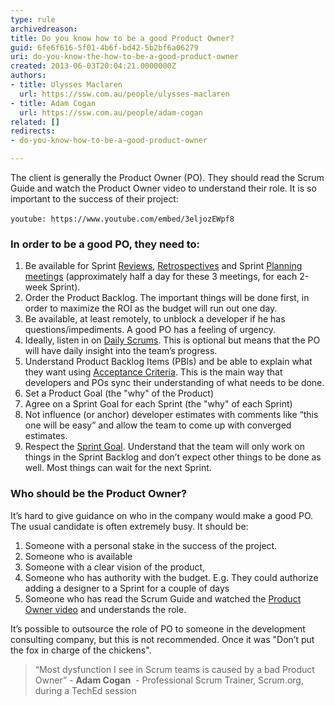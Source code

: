 ```yaml
---
type: rule
archivedreason: 
title: Do you know how to be a good Product Owner?
guid: 6fe6f616-5f01-4b6f-bd42-5b2bf6a06279
uri: do-you-know-the-how-to-be-a-good-product-owner
created: 2013-06-03T20:04:21.0000000Z
authors:
- title: Ulysses Maclaren
  url: https://ssw.com.au/people/ulysses-maclaren
- title: Adam Cogan
  url: https://ssw.com.au/people/adam-cogan
related: []
redirects:
- do-you-know-how-to-be-a-good-product-owner

---
```


The client is generally the Product Owner (PO). They should read the Scrum Guide and watch the Product Owner video to understand their role. It is so important to the success of their project:

<!--endintro-->

`youtube: https://www.youtube.com/embed/3eljozEWpf8`
 
### In order to be a good PO, they need to:

1. Be available for Sprint 
         [Reviews](/do-you-know-what-happens-at-a-sprint-review-meeting), 
         [Retrospectives](/do-you-know-what-happens-at-a-sprint-retrospective-meeting) and Sprint 
         [Planning meetings](/do-you-know-what-happens-at-a-sprint-planning-meeting) (approximately half a day for these 3 meetings, for each 2-week Sprint).
2. Order the Product Backlog. The important things will be done first, in order to maximize the ROI as the budget will run out one day.
3. Be available, at least remotely, to unblock a developer if he has questions/impediments. A good PO has a feeling of urgency.
4. Ideally, listen in on [Daily Scrums](/methodology-do-you-do-daily-scrums-aka-stand-up-meetings). This is optional but means that the PO will have daily insight into the team’s progress.
5. Understand Product Backlog Items (PBIs) and be able to explain what they want using [Acceptance Criteria](/do-your-user-stories-include-acceptance-criteria-aka-never-assume-automatic-gold-plating). This is the main way that developers and POs sync their understanding of what needs to be done.
6. Set a Product Goal (the "why" of the Product)
7. Agree on a Sprint Goal for each Sprint (the "why" of each Sprint)
8. Not influence (or anchor) developer estimates with comments like “this one will be easy” and allow the team to come up with converged estimates.
9. Respect the [Sprint Goal](/do-you-create-a-sprint-forecast-aka-the-functionality-that-will-be-developed-during-the-sprint). Understand that the team will only work on things in the Sprint Backlog and don’t expect other things to be done as well. Most things can wait for the next Sprint.


### Who should be the Product Owner?

It’s hard to give guidance on who in the company would make a good PO. The usual candidate is often extremely busy. It should be:

1. Someone with a personal stake in the success of the project.
2. Someone who is available
3. Someone with a clear vision of the product,
4. Someone who has authority with the budget. E.g. They could authorize adding a designer to a Sprint for a couple of days
5. Someone who has read the Scrum Guide and watched the 
         [Product Owner video](https&#58;//tv.ssw.com/scrum-what-is-a-product-owner/) and understands the role.


It’s possible to outsource the role of PO to someone in the development consulting company, but this is not recommended. Once it was "Don’t put the fox in charge of the chickens".

> “Most dysfunction I see in Scrum teams is caused by a bad Product Owner” 
>                                   - **Adam Cogan**  - Professional Scrum Trainer, Scrum.org, during a TechEd session
